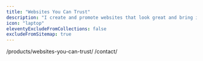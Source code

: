 ```yaml
---
title: "Websites You Can Trust"
description: "I create and promote websites that look great and bring in sales."
icon: "laptop"
eleventyExcludeFromCollections: false
excludeFromSitemap: true
---
```


/products/websites-you-can-trust/  /contact/